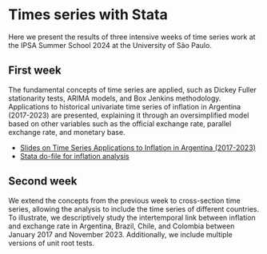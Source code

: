 # Times series with Stata

Here we present the results of three intensive weeks of time series work at the IPSA Summer School 2024 at the University of São Paulo.

## First week

The fundamental concepts of time series are applied, such as Dickey Fuller stationarity tests, ARIMA models, and Box Jenkins methodology. Applications to historical univariate time series of inflation in Argentina (2017-2023) are presented, explaining it through an oversimplified model based on other variables such as the official exchange rate, parallel exchange rate, and monetary base.

* [Slides on Time Series Applications to Inflation in Argentina (2017-2023)](https://github.com/ianbounos/Time-Series-with-Stata/blob/main/Week1-Inflation-Bounos.do)
* [Stata do-file for inflation analysis](https://github.com/ianbounos/Time-Series-with-Stata/blob/main/Week1-Inflation-Bounos.do)

## Second week

We extend the concepts from the previous week to cross-section time series, allowing the analysis to include the time series of different countries. To illustrate, we descriptively study the intertemporal link between inflation and exchange rate in Argentina, Brazil, Chile, and Colombia between January 2017 and November 2023. Additionally, we include multiple versions of unit root tests.



